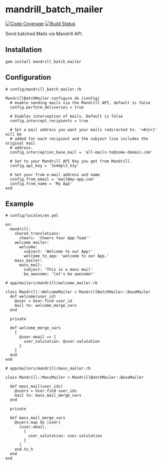 # mandrill_batch_mailer

[![Code Coverage](https://coveralls.io/repos/schasse/mandrill_batch_mailer/badge.png?branch=master)](https://coveralls.io/r/schasse/mandrill_batch_mailer)
[![Build Status](https://travis-ci.org/schasse/mandrill_batch_mailer.png?branch=master)](https://travis-ci.org/schasse/mandrill_batch_mailer)


Send batched Mails via Mandrill API.

## Installation

    gem install mandrill_batch_mailer

## Configuration

    # config/mandrill_batch_mailer.rb

    MandrillBatchMailer.configure do |config|
      # enable sending mails via the Mandrill API, default is false
      config.perform_deliveries = true

      # Enables interception of mails. Default is false
      config.intercept_recipients = true

      # Set a mail address you want your mails redirected to. '+#{nr}' will be
      # added for each recipient and the subject line includes the original mail
      # address.
      config.interception_base_mail = 'all-mails-to@some-domain.com'

      # Set to your Mandrill API Key you get from Mandrill.
      config.api_key = '3x4mpl3_k3y'

      # Set your from e-mail address and name
      config.from_email = 'mail@my-app.com'
      config.from_name = 'My App'
    end


## Example

    # config/locales/en.yml

    en:
      mandrill:
        shared_translations:
          cheers: 'Cheers Your App-Team''
        welcome_mailer:
          welcome:
            subject: 'Welcome to our App!'
            welcome_to_app: 'welcome to our App.'
        mass_mailer:
          mass_mail:
            subject: 'This is a mass mail'
            be_awesome: 'let's be awesome!'

    # app/mailers/mandrill/welcome_mailer.rb

    class Mandrill::WelcomeMailer < MandrillBatchMailer::BaseMailer
      def welcome(user_id)
        @user = User.find user_id
        mail to: welcome_merge_vars
      end

      private

      def welcome_merge_vars
        {
          @user.email => {
            user_salutation: @user.salutation
          }
        }
      end
    end

    # app/mailers/mandrill/mass_mailer.rb

    class Mandrill::MassMailer < MandrillBatchMailer::BaseMailer

      def mass_mail(user_ids)
        @users = User.find user_ids
        mail to: mass_mail_merge_vars
      end

      private

      def mass_mail_merge_vars
        @users.map do |user|
          [user.email,
            {
              user_salutation: user.salutation
            }
          ]
        end.to_h
      end
    end
